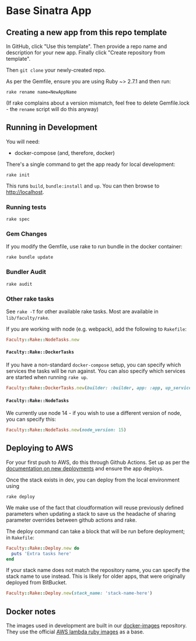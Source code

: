 # Base Sinatra App

## Creating a new app from this repo template

In GitHub, click "Use this template". 
Then provide a repo name and description for your new app.
Finally click "Create repository from template".

Then `git clone` your newly-created repo.

As per the Gemfile, ensure you are using Ruby ~> 2.7.1 and then run:

```shell
rake rename name=NewAppName
```

(If rake complains about a version mismatch, feel free to delete Gemfile.lock - the `rename` script will do this anyway)

## Running in Development

You will need:

* docker-compose (and, therefore, docker)

There's a single command to get the app ready for local development:

```shell
rake init
```

This runs `build`, `bundle:install` and `up`.
You can then browse to [http://localhost](http://localhost).

### Running tests

```shell
rake spec
```

### Gem Changes

If you modify the Gemfile, use rake to run bundle in the docker container:

```shell
rake bundle update
```

### Bundler Audit

```shell
rake audit
```

### Other rake tasks

See `rake -T` for other available rake tasks. Most are available in `lib/faculty/rake`.

If you are working with node (e.g. webpack), add the following to `Rakefile`:

```ruby
Faculty::Rake::NodeTasks.new
```

#### `Faculty::Rake::DockerTasks`

If you have a non-standard `docker-compose` setup, you can specify which services the tasks will be run against.
You can also specify which services are started when running `rake up`.

```ruby
Faculty::Rake::DockerTasks.new(builder: :builder, app: :app, up_services: 'web')
```

#### `Faculty::Rake::NodeTasks`

We currently use node 14 - if you wish to use a different version of node, you can specify this:

```ruby
Faculty::Rake::NodeTasks.new(node_version: 15)
```

## Deploying to AWS

For your first push to AWS, do this through Github Actions. Set up as per the
[documentation on new deployments](https://wiki.york.ac.uk/display/ittechdocs/Creating+new+AWS+Deployments)
and ensure the app deploys.

Once the stack exists in dev, you can deploy from the local environment using
```shell
rake deploy
```

We make use of the fact that cloudformation will reuse previously defined parameters when updating a stack to
save us the headache of sharing parameter overrides between github actions and rake.

The deploy command can take a block that will be run before deployment; in `Rakefile`:

```ruby
Faculty::Rake::Deploy.new do
  puts 'Extra tasks here'
end
```

If your stack name does not match the repository name, you can specify the stack name to use instead.
This is likely for older apps, that were originally deployed from BitBucket.

```ruby
Faculty::Rake::Deploy.new(stack_name: 'stack-name-here')
```

## Docker notes

The images used in development are built in our
[docker-images](https://github.com/university-of-york/faculty-dev-docker-images) repository. 
They use the official [AWS lambda ruby images](https://gallery.ecr.aws/lambda/ruby) as a base.
